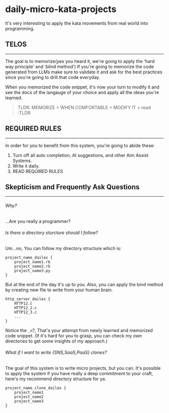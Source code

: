 # daily-micro-kata-projects
It's very interesting to apply the kata movements from real world into programming.

## TELOS
---
The goal is to memorize(yes you heard it, we're going to apply the 'hard way principle' and 'blind method')
If you're going to memorize the code generated from LLMs make sure to validate it and ask for the best practices since you're going to drill that code everyday.

When you memorized the code snippet, it's now your turn to modify it and see the docs of the langauge of your choice and apply all the ideas you're learned.

> TLDR: MEMORIZE > WHEN COMFORTABLE > MODIFY IT > read :TLDR

## REQUIRED RULES
---
In order for you to benefit from this system, you're going to abide these:
1. Turn off all auto completion, AI suggestions, and other Aim Assist Systems.
2. Write it daily.
3. READ REQUIRED RULES


## Skepticism and Frequently Ask Questions
---
###### Why?
...Are you really a programmer?
###### Is there a directory sturcture should I follow?<br>
Um...no, You can follow my directory structure which is:
```
project_name_dailes {
    project_name1.rb
    project_name2.rb
    project_name3.py
}
```
But at the end of the day it's up to you.
Also, you can apply the bind method by creating new file to write from your human brain.
```
http_server_dailes {
    HTTP12.c
    HTTP12_2.c
    HTTP12_3.c
    ...
}
```
Notice the `_n`?, That's your attempt from newly learned and memorized code snippet. (If it's hard for you to grasp, you can check my own directories to get some insights of my approach.)

###### What if I want to write {SNS,SaaS,PaaS} clones?<br>
The goal of this system is to write micro projects, but you can. It's possible to apply the system if you have really a deep commitment to your craft, here's my recommend directory structure for ya.
```
project_name_clone_dailes {
    project_name1
    project_name2
    project_name3
}
```
